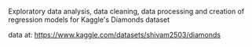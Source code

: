 Exploratory data analysis, data cleaning, data processing and creation of regression models for Kaggle's Diamonds dataset

data at: https://www.kaggle.com/datasets/shivam2503/diamonds
